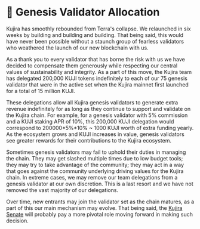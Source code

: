# 🎉 Genesis Validator Allocation

Kujira has smoothly rebounded from Terra's collapse. We relaunched in six weeks by building and building and building. That being said, this would have never been possible without a staunch group of fearless validators who weathered the launch of our new blockchain with us.

As a thank you to every validator that has borne the risk with us we have decided to compensate them generously while respecting our central values of sustainability and integrity. As a part of this move, the Kujira team has delegated 200,000 KUJI tokens indefinitely to each of our 75 genesis validator that were in the active set when the Kujira mainnet first launched for a total of 15 million KUJI.

These delegations allow all Kujira genesis validators to generate extra revenue indefinitely for as long as they continue to support and validate on the Kujira chain. For example, for a genesis validator with 5% commission and a KUJI staking APR of 10%, this 200,000 KUJI delegation would correspond to 200000\*5%\*10% \~ 1000 KUJI worth of extra funding yearly. As the ecosystem grows and KUJI increases in value, genesis validators see greater rewards for their contributions to the Kujira ecosystem.

Sometimes genesis validators may fail to uphold their duties in managing the chain. They may get slashed multiple times due to low budget tools; they may try to take advantage of the community; they may act in a way that goes against the community underlying driving values for the Kujira chain. In extreme cases, we may remove our team delegations from a genesis validator at our own discretion. This is a last resort and we have not removed the vast majority of our delegations.

Over time, new entrants may join the validator set as the chain matures, as a part of this our main mechanism may evolve. That being said, the [Kujira Senate](../dapps-and-infrastructure/senate.md) will probably pay a more pivotal role moving forward in making such decision. &#x20;
